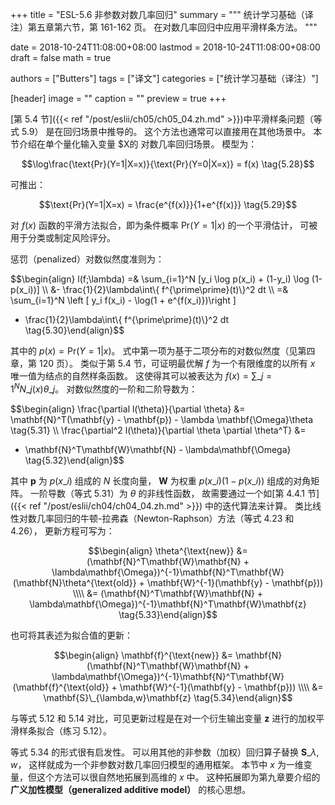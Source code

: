 +++
title = "ESL-5.6 非参数对数几率回归"
summary = """
统计学习基础（译注）第五章第六节，第 161-162 页。
在对数几率回归中应用平滑样条方法。
"""

date = 2018-10-24T11:08:00+08:00
lastmod = 2018-10-24T11:08:00+08:00
draft = false
math = true

authors = ["Butters"]
tags = ["译文"]
categories = ["统计学习基础（译注）"]

[header]
image = ""
caption = ""
preview = true
+++

[第 5.4 节]({{< ref "/post/eslii/ch05/ch05_04.zh.md" >}})中平滑样条问题（等式 5.9）
是在回归场景中推导的。
这个方法也通常可以直接用在其他场景中。
本节介绍在单个量化输入变量 $X的 对数几率回归场景。
模型为：

$$\log\frac{\text{Pr}(Y=1|X=x)}{\text{Pr}(Y=0|X=x)} = f(x) \tag{5.28}$$

可推出：

$$\text{Pr}(Y=1|X=x) = \frac{e^{f(x)}}{1+e^{f(x)}} \tag{5.29}$$

对 $f(x)$ 函数的平滑方法拟合，即为条件概率 $\text{Pr}(Y=1|x)$ 的一个平滑估计，
可被用于分类或制定风险评分。

惩罚（penalized）对数似然度准则为：

$$\begin{align}
l(f;\lambda) =&
  \sum\_{i=1}^N [y\_i \log p(x\_i) + (1-y\_i) \log (1-p(x\_i))] \\\\ &-
  \frac{1}{2}\lambda\int\\{ f^{\prime\prime}(t)\\}^2 dt \\\\ =&
  \sum\_{i=1}^N \left [ y\_i f(x\_i) - \log(1 + e^{f(x\_i)})\right ]
  - \frac{1}{2}\lambda\int\\{ f^{\prime\prime}(t)\\}^2 dt
\tag{5.30}\end{align}$$

其中的 $p(x) = \text{Pr}(Y=1|x)$。
式中第一项为基于二项分布的对数似然度（见第四章，第 120 页）。
类似于第 5.4 节，可证明最优解 $f$ 为一个有限维度的以所有 $x$ 唯一值为结点的自然样条函数。
这使得其可以被表达为 $f(x) = \sum\_{j=1}^N N\_j(x)\theta\_j$。
对数似然度的一阶和二阶导数为：

$$\begin{align}
\frac{\partial l(\theta)}{\partial \theta} &=
  \mathbf{N}^T(\mathbf{y} - \mathbf{p}) - \lambda \mathbf{\Omega}\theta
  \tag{5.31} \\\\ \frac{\partial^2 l(\theta)}{\partial \theta \partial \theta^T} &=
  - \mathbf{N}^T\mathbf{W}\mathbf{N} - \lambda\mathbf{\Omega}
\tag{5.32}\end{align}$$

其中 $\mathbf{p}$ 为 $p(x\_i)$ 组成的 $N$ 长度向量，
$\mathbf{W}$ 为权重 $p(x\_i)(1-p(x\_i))$ 组成的对角矩阵。
一阶导数（等式 5.31）为 $\theta$ 的非线性函数，
故需要通过一个如[第 4.4.1 节]({{< ref "/post/eslii/ch04/ch04_04.zh.md" >}})
中的迭代算法来计算。
类比线性对数几率回归的牛顿-拉弗森（Newton-Raphson）方法（等式 4.23 和 4.26），
更新方程可写为：

$$\begin{align}
\theta^{\text{new}} &=
  (\mathbf{N}^T\mathbf{W}\mathbf{N} + \lambda\mathbf{\Omega})^{-1}\mathbf{N}^T\mathbf{W}
  (\mathbf{N}\theta^{\text{old}} + \mathbf{W}^{-1}(\mathbf{y} - \mathbf{p})) \\\\ &=
  (\mathbf{N}^T\mathbf{W}\mathbf{N} + \lambda\mathbf{\Omega})^{-1}\mathbf{N}^T\mathbf{W}\mathbf{z}
\tag{5.33}\end{align}$$

也可将其表述为拟合值的更新：

$$\begin{align}
\mathbf{f}^{\text{new}} &=
  \mathbf{N}(\mathbf{N}^T\mathbf{W}\mathbf{N} + \lambda\mathbf{\Omega})^{-1}\mathbf{N}^T\mathbf{W}
  (\mathbf{f}^{\text{old}} + \mathbf{W}^{-1}(\mathbf{y} - \mathbf{p})) \\\\ &=
  \mathbf{S}\_{\lambda,w}\mathbf{z}
\tag{5.34}\end{align}$$

与等式 5.12 和 5.14 对比，可见更新过程是在对一个衍生输出变量 $\mathbf{z}$
进行的加权平滑样条拟合（练习 5.12）。

等式 5.34 的形式很有启发性。
可以用其他的非参数（加权）回归算子替换 $\mathbf{S}\_{\lambda,w}$，
这样就成为一个非参数对数几率回归模型的通用框架。
本节中 $x$ 为一维变量，但这个方法可以很自然地拓展到高维的 $x$ 中。
这种拓展即为第九章要介绍的
**广义加性模型（generalized additive model）**
的核心思想。